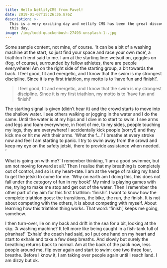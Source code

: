 ```yaml
---
title: Hello NetlifyCMS from Pavel!
date: 2019-01-07T15:26:36.876Z
description: >-
  This is a very exciting day and netlify CMS has been the great discovery of
  this day. 
image: /img/todd-quackenbush-27493-unsplash-1-.jpg
---
```

Some sample content, not mine, of course. ‘It can be a bit of a washing machine at the start, so just find your space and race your own race’, a triathlon friend said to me. I am at the starting line: wetsuit on, goggles on (fog, of course), surrounded by fellow athletes, there are people everywhere! Am on the right side of the starting group, a bit towards the back. I feel good, fit and energetic, and I know that the swim is my strongest discipline. Since it is my first triathlon, my motto is to ‘have fun and finish!’.

> I feel good, fit and energetic, and I know that the swim is my strongest discipline. Since it is my first triathlon, my motto is to ‘have fun and finish!’

The starting signal is given (didn’t hear it) and the crowd starts to move into the shallow water. I see others walking or jogging in the water and I do the same. Until the water is at my hips and I dive in to start to swim. I see arms and legs and foam everywhere, in front of me, to my sides, people touching my legs, they are everywhere! I accidentally kick people (sorry!) and they kick me or hit me with their arms. ‘What the f…!’ I breathe at every stroke now and feel I am starting to panic. I try to swim away from the crowd and keep my eye on the safety jetski, there to provide assistance when needed. ‘

What is going on with me?’ I remember thinking, ‘I am a good swimmer, but am not moving forward at all.’ Then I realise that my breathing is completely out of control, and so is my heart-rate. I am at the verge of raising my hand to get the jetski to come for me. ‘Why on earth am I doing this, this does not fall under the category of fun in my book!’ My mind is playing games with me, trying to make me stop and get out of the water. Then I remember the other part of my aim for this first triathlon: ‘finish!’. I want to know how the complete triathlon goes: the transitions, the bike, the run, the finish. It is not about competing with the others, it is about competing with myself. About learning how this triathlon thing works. That word: ’finish’, keeps me going, somehow.

I then turn-over, lie on my back and drift in the sea for a bit, looking at the sky. ‘A washing machine? It felt more like being caught in a fish-tank full of piranhas!’ ‘Exhale’ the coach had said, so I put one hand on my heart and start to exhale and take a few deep breaths. And slowly but surely the breathing returns back to normal. Am at the back of the pack now, less people around me, flip over again and start to swim: one two three four, breathe. Before I know it, I am taking over people again until I reach land. I am dizzy but ok.
